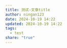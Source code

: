 ```yaml
---
title: 测试-文章title
author: ningan123
date: 2024-10-19 14:22
updated: 2024-10-19 14:22
tags:
  - test
share: "true"
---
```


